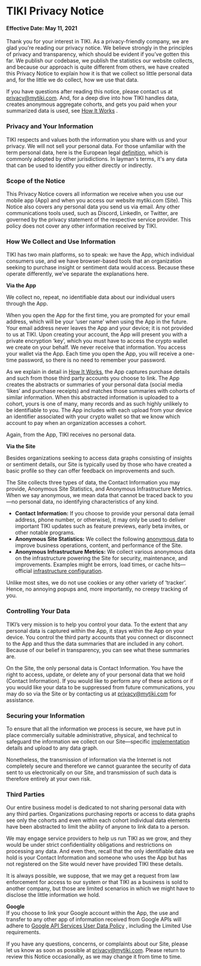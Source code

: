 # TIKI Privacy Notice

#### Effective Date: May 11, 2021

Thank you for your interest in TIKI. As a privacy-friendly company, we are glad you’re reading our privacy notice. We
believe strongly in the principles of privacy and transparency, which should be evident if you’ve gotten this far. We
publish our codebase, we publish the statistics our website collects, and because our approach is quite different from
others, we have created this Privacy Notice to explain how it is that we collect so little personal data and, for the
little we do collect, how we use that data.

If you have questions after reading this notice, please contact us at privacy@mytiki.com. And, for a deep dive into how
TIKI handles data, creates anonymous aggregate cohorts, and gets you paid when your summarized data is used,
see [How It Works](https://medium.com/mytiki/tiki-proposed-architecture-25d746933dd6?source=friends_link&sk=16d9465a4a151a10558d6e934d29ca02)
.

### Privacy and Your Information

TIKI respects and values both the information you share with us and your privacy. We will not sell your personal data.
For those unfamiliar with the term personal data, here is the European
legal [definition](https://gdpr.eu/eu-gdpr-personal-data/), which is commonly adopted by other jurisdictions. In
layman's terms, it's any data that can be used to identify you either directly or indirectly.

### Scope of the Notice

This Privacy Notice covers all information we receive when you use our mobile app (App) and when you access our website
mytiki.com (Site). This Notice also covers any personal data you send us via email. Any other communications tools used,
such as Discord, LinkedIn, or Twitter, are governed by the privacy statement of the respective service provider. This
policy does not cover any other information received by TIKI.

### How We Collect and Use Information

TIKI has two main platforms, so to speak: we have the App, which individual consumers use, and we have browser-based
tools that an organization seeking to purchase insight or sentiment data would access. Because these operate
differently, we’ve separate the explanations here.

**Via the App**

We collect no, repeat, no identifiable data about our individual users through the App.

When you open the App for the first time, you are prompted for your email address, which will be your ‘user name’ when
using the App in the future. Your email address never leaves the App and your device; it is not provided to us at TIKI.
Upon creating your account, the App will present you with a private encryption ‘key’, which you must have to access the
crypto wallet we create on your behalf. We never receive that information. You access your wallet via the App. Each time
you open the App, you will receive a one-time password, so there is no need to remember your password.

As we explain in detail in [How It Works](https://mytiki.com/blog/proposed-architecture), the App captures purchase
details and such from those third party accounts you choose to link. The App creates the abstracts or summaries of your
personal data (social media ‘likes’ and purchase receipts) and matches those summaries with cohorts of similar
information. When this abstracted information is uploaded to a cohort, yours is one of many, many records and as such
highly unlikely to be identifiable to you. The App includes with each upload from your device an identifier associated
with your crypto wallet so that we know which account to pay when an organization accesses a cohort.

Again, from the App, TIKI receives no personal data.

**Via the Site**

Besides organizations seeking to access data graphs consisting of insights or sentiment details, our Site is typically
used by those who have created a basic profile so they can offer feedback on improvements and such.

The Site collects three types of data, the Contact Information you may provide, Anonymous Site Statistics, and Anonymous
Infrastructure Metrics. When we say anonymous, we mean data that cannot be traced back to you—no personal data, no
identifying characteristics of any kind.

* **Contact Information:** If you choose to provide your personal data (email address, phone number, or otherwise), it
  may only be used to deliver important TIKI updates such as feature previews, early beta invites, or other notable
  programs.
* **Anonymous Site Statistics:** We collect the following [anonymous data](https://plausible.io/mytiki.com) to improve
  business operations, content, and performance of the Site.
* **Anonymous Infrastructure Metrics:** We collect various anonymous data on the infrastructure powering the Site for
  security, maintenance, and improvements. Examples might be errors, load times, or cache
  hits—official [infrastructure configuration](https://github.com/tiki/website).

Unlike most sites, we do not use cookies or any other variety of ‘tracker’. Hence, no annoying popups and, more
importantly, no creepy tracking of you.

### Controlling Your Data

TIKI’s very mission is to help you control your data. To the extent that any personal data is captured within the App,
it stays within the App on your device. You control the third party accounts that you connect or disconnect to the App
and thus the data summaries that are included in any cohort. Because of our belief in transparency, you can see what
these summaries are.

On the Site, the only personal data is Contact Information. You have the right to access, update, or delete any of your
personal data that we hold (Contact Information). If you would like to perform any of these actions or if you would like
your data to be suppressed from future communications, you may do so via the Site or by contacting us
at [privacy@mytiki.com](mailto:privacy@mytiki.com) for assistance.

### Securing your Information

To ensure that all the information we process is secure, we have put in place commercially suitable administrative,
physical, and technical to safeguard the information we collect on our
Site—specific [implementation](https://github.com/tiki) details and upload to any data graph.

Nonetheless, the transmission of information via the Internet is not completely secure and therefore we cannot guarantee
the security of data sent to us electronically on our Site, and transmission of such data is therefore entirely at your
own risk.

### Third Parties

Our entire business model is dedicated to not sharing personal data with any third parties. Organizations purchasing
reports or access to data graphs see only the cohorts and even within each cohort individual data elements have been
abstracted to limit the ability of anyone to link data to a person.

We may engage service providers to help us run TIKI as we grow, and they would be under strict confidentiality
obligations and restrictions on processing any data. And even then, recall that the only identifiable data we hold is
your Contact Information and someone who uses the App but has not registered on the Site would never have provided TIKI
these details.

It is always possible, we suppose, that we may get a request from law enforcement for access to our system or that TIKI
as a business is sold to another company, but those are limited scenarios in which we might have to disclose the little
information we hold.

**Google**  
If you choose to link your Google account within the App, the use and transfer to any other app of information received
from Google APIs will adhere
to [Google API Services User Data Policy](https://developers.google.com/terms/api-services-user-data-policy#additional_requirements_for_specific_api_scopes)
, including the Limited Use requirements.

If you have any questions, concerns, or complaints about our Site, please let us know as soon as possible
at [privacy@mytiki.com](mailto:privacy@mytiki.com). Please return to review this Notice occasionally, as we may change
it from time to time.
